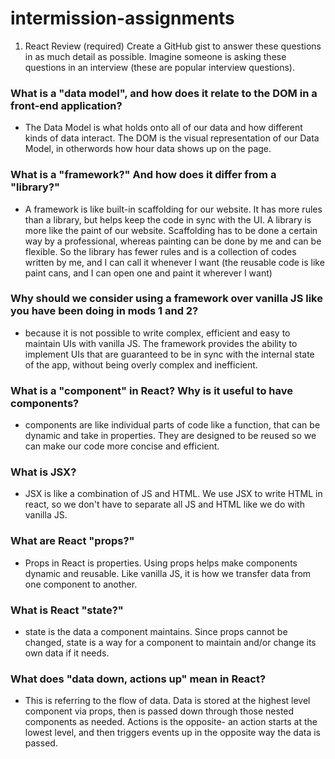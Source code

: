 # intermission-assignments

1. React Review (required)
Create a GitHub gist to answer these questions in as much detail as possible. Imagine someone is asking these questions in an interview (these are popular interview questions).

### What is a "data model", and how does it relate to the DOM in a front-end application?
- The Data Model is what holds onto all of our data and how different kinds of data interact. The DOM is the visual representation of our Data Model, in otherwords how hour data shows up on the page.

### What is a "framework?" And how does it differ from a "library?"
- A framework is like built-in scaffolding for our website. It has more rules than a library, but helps keep the code in sync with the UI. A library is more like the paint of our website. Scaffolding has to be done a certain way by a professional, whereas painting can be done by me and can be flexible. So the library has fewer rules and is a collection of codes written by me, and I can call it whenever I want (the reusable code is like paint cans, and I can open one and paint it wherever I want) 

### Why should we consider using a framework over vanilla JS like you have been doing in mods 1 and 2?
- because it is not possible to write complex, efficient and easy to maintain UIs with vanilla JS. The framework provides the ability to implement UIs that are guaranteed to be in sync with the internal state of the app, without being overly complex and inefficient. 

### What is a "component" in React? Why is it useful to have components?
- components are like individual parts of code like a function, that can be dynamic and take in properties. They are designed to be reused so we can make our code more concise and efficient. 

### What is JSX?
- JSX is like a combination of JS and HTML. We use JSX to write HTML in react, so we don't have to separate all JS and HTML like we do with vanilla JS.

### What are React "props?"
- Props in React is properties. Using props helps make components dynamic and reusable. Like vanilla JS, it is how we transfer data from one component to another. 

### What is React "state?"
- state is the data a component maintains. Since props cannot be changed, state is a way for a component to maintain and/or change its own data if it needs. 

### What does "data down, actions up" mean in React?
- This is referring to the flow of data. Data is stored at the highest level component via props, then is passed down through those nested components as needed. Actions is the opposite- an action starts at the lowest level, and then triggers events up in the opposite way the data is passed. 
